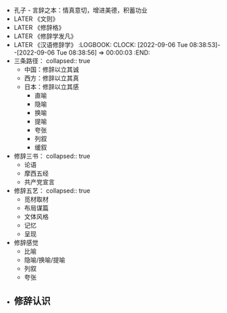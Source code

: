 - 孔子 - 言辞之本：情真意切，增进美德，积蓄功业
- LATER 《文则》
- LATER 《修辞格》
- LATER 《修辞学发凡》
- LATER 《汉语修辞学》
  :LOGBOOK:
  CLOCK: [2022-09-06 Tue 08:38:53]--[2022-09-06 Tue 08:38:56] =>  00:00:03
  :END:
- 三条路径：
  collapsed:: true
	- 中国：修辞以立其诚
	- 西方：修辞以立其真
	- 日本：修辞以立其感
		- 直喻
		- 隐喻
		- 换喻
		- 提喻
		- 夸张
		- 列叙
		- 缓叙
- 修辞三书：
  collapsed:: true
	- 论语
	- 摩西五经
	- 共产党宣言
- 修辞五艺：
  collapsed:: true
	- 觅材取材
	- 布局谋篇
	- 文体风格
	- 记忆
	- 呈现
- 修辞感觉
	- 比喻
	- 隐喻/换喻/提喻
	- 列叙
	- 夸张
- 修辞认识
	-